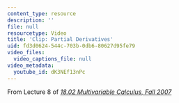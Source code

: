 ```yaml
---
content_type: resource
description: ''
file: null
resourcetype: Video
title: 'Clip: Partial Derivatives'
uid: fd3d0624-544c-703b-0db6-80627d95fe79
video_files:
  video_captions_file: null
video_metadata:
  youtube_id: dK3NEf13nPc
---
```


From Lecture 8 of [_18.02 Multivariable Calculus, Fall 2007_](/courses/18-02-multivariable-calculus-fall-2007/pages/video-lectures)